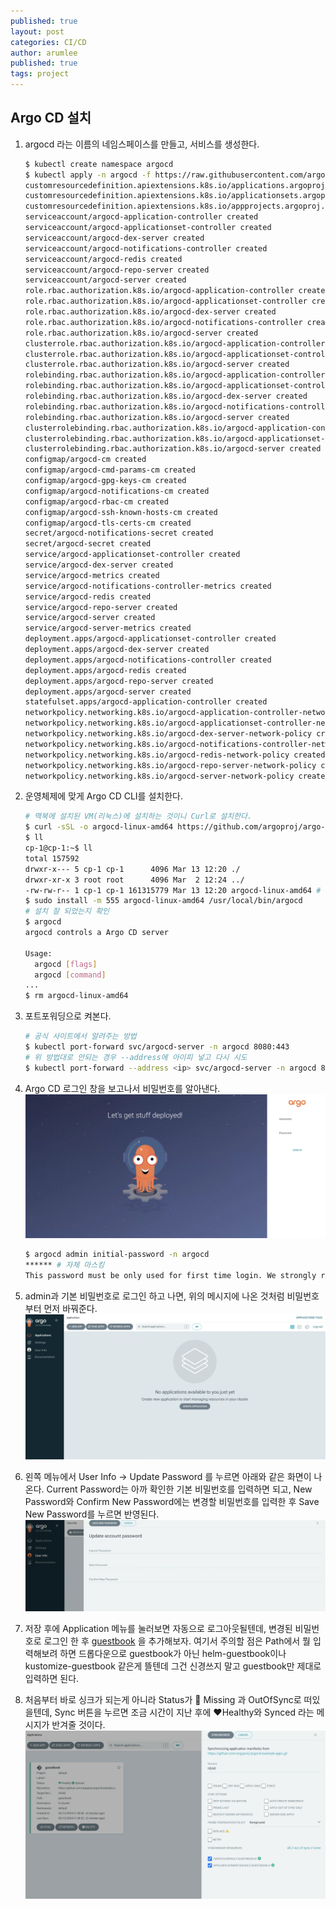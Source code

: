 ```yaml
---
published: true
layout: post
categories: CI/CD
author: arumlee
published: true
tags: project
---
```


## Argo CD 설치

1. argocd 라는 이름의 네임스페이스를 만들고, 서비스를 생성한다.
   ```bash
   $ kubectl create namespace argocd
   $ kubectl apply -n argocd -f https://raw.githubusercontent.com/argoproj/argo-cd/stable/manifests/install.yaml
   customresourcedefinition.apiextensions.k8s.io/applications.argoproj.io created
   customresourcedefinition.apiextensions.k8s.io/applicationsets.argoproj.io created
   customresourcedefinition.apiextensions.k8s.io/appprojects.argoproj.io created
   serviceaccount/argocd-application-controller created
   serviceaccount/argocd-applicationset-controller created
   serviceaccount/argocd-dex-server created
   serviceaccount/argocd-notifications-controller created
   serviceaccount/argocd-redis created
   serviceaccount/argocd-repo-server created
   serviceaccount/argocd-server created
   role.rbac.authorization.k8s.io/argocd-application-controller created
   role.rbac.authorization.k8s.io/argocd-applicationset-controller created
   role.rbac.authorization.k8s.io/argocd-dex-server created
   role.rbac.authorization.k8s.io/argocd-notifications-controller created
   role.rbac.authorization.k8s.io/argocd-server created
   clusterrole.rbac.authorization.k8s.io/argocd-application-controller created
   clusterrole.rbac.authorization.k8s.io/argocd-applicationset-controller created
   clusterrole.rbac.authorization.k8s.io/argocd-server created
   rolebinding.rbac.authorization.k8s.io/argocd-application-controller created
   rolebinding.rbac.authorization.k8s.io/argocd-applicationset-controller created
   rolebinding.rbac.authorization.k8s.io/argocd-dex-server created
   rolebinding.rbac.authorization.k8s.io/argocd-notifications-controller created
   rolebinding.rbac.authorization.k8s.io/argocd-server created
   clusterrolebinding.rbac.authorization.k8s.io/argocd-application-controller created
   clusterrolebinding.rbac.authorization.k8s.io/argocd-applicationset-controller created
   clusterrolebinding.rbac.authorization.k8s.io/argocd-server created
   configmap/argocd-cm created
   configmap/argocd-cmd-params-cm created
   configmap/argocd-gpg-keys-cm created
   configmap/argocd-notifications-cm created
   configmap/argocd-rbac-cm created
   configmap/argocd-ssh-known-hosts-cm created
   configmap/argocd-tls-certs-cm created
   secret/argocd-notifications-secret created
   secret/argocd-secret created
   service/argocd-applicationset-controller created
   service/argocd-dex-server created
   service/argocd-metrics created
   service/argocd-notifications-controller-metrics created
   service/argocd-redis created
   service/argocd-repo-server created
   service/argocd-server created
   service/argocd-server-metrics created
   deployment.apps/argocd-applicationset-controller created
   deployment.apps/argocd-dex-server created
   deployment.apps/argocd-notifications-controller created
   deployment.apps/argocd-redis created
   deployment.apps/argocd-repo-server created
   deployment.apps/argocd-server created
   statefulset.apps/argocd-application-controller created
   networkpolicy.networking.k8s.io/argocd-application-controller-network-policy created
   networkpolicy.networking.k8s.io/argocd-applicationset-controller-network-policy created
   networkpolicy.networking.k8s.io/argocd-dex-server-network-policy created
   networkpolicy.networking.k8s.io/argocd-notifications-controller-network-policy created
   networkpolicy.networking.k8s.io/argocd-redis-network-policy created
   networkpolicy.networking.k8s.io/argocd-repo-server-network-policy created
   networkpolicy.networking.k8s.io/argocd-server-network-policy created
   ```

   

2. 운영체제에 맞게 Argo CD CLI를 설치한다.
   ```bash
   # 맥북에 설치된 VM(리눅스)에 설치하는 것이니 Curl로 설치한다.
   $ curl -sSL -o argocd-linux-amd64 https://github.com/argoproj/argo-cd/releases/latest/download/argocd-linux-amd64
   $ ll
   cp-1@cp-1:~$ ll
   total 157592
   drwxr-x--- 5 cp-1 cp-1      4096 Mar 13 12:20 ./
   drwxr-xr-x 3 root root      4096 Mar  2 12:24 ../
   -rw-rw-r-- 1 cp-1 cp-1 161315779 Mar 13 12:20 argocd-linux-amd64 # 설치파일 있는지 확인
   $ sudo install -m 555 argocd-linux-amd64 /usr/local/bin/argocd
   # 설치 잘 되었는지 확인
   $ argocd
   argocd controls a Argo CD server
   
   Usage:
     argocd [flags]
     argocd [command]
   ...
   $ rm argocd-linux-amd64
   ```

   

3. 포트포워딩으로 켜본다.
   ```bash
   # 공식 사이트에서 알려주는 방법
   $ kubectl port-forward svc/argocd-server -n argocd 8080:443
   # 위 방법대로 안되는 경우 --address에 아이피 넣고 다시 시도
   $ kubectl port-forward --address <ip> svc/argocd-server -n argocd 8080:443
   ```

   

4. Argo CD 로그인 창을 보고나서 비밀번호를 알아낸다.
   ![image-20240313213002944](https://github.com/arumlee/arumlee.github.io/blob/a76104dd6601d7e2a0712d161f15d33037a2e1eb/_posts/2024-03-13-CICD-구축-7/image-20240313213002944.png?raw=true)

   ```bash
   $ argocd admin initial-password -n argocd
   ****** # 자체 마스킹
   This password must be only used for first time login. We strongly recommend you update the password using `argocd account update-password`.
   ```

   

5. admin과 기본 비밀번호로 로그인 하고 나면, 위의 메시지에 나온 것처럼 비밀번호부터 먼저 바꿔준다.
    ![image-20240313213122441](https://github.com/arumlee/arumlee.github.io/blob/a76104dd6601d7e2a0712d161f15d33037a2e1eb/_posts/2024-03-13-CICD-구축-7/image-20240313213122441.png?raw=true)



6. 왼쪽 메뉴에서 User Info -> Update Password 를 누르면 아래와 같은 화면이 나온다.
   Current Password는 아까 확인한 기본 비밀번호를 입력하면 되고, New Password와 Confirm New Password에는 변경할 비밀번호를 입력한 후 Save New Password를 누르면 반영된다.
   ![image-20240313213440472](https://github.com/arumlee/arumlee.github.io/blob/a76104dd6601d7e2a0712d161f15d33037a2e1eb/_posts/2024-03-13-CICD-구축-7/image-20240313213440472.png?raw=true)

   

7. 저장 후에 Application 메뉴를 눌러보면 자동으로 로그아웃될텐데, 변경된 비밀번호로 로그인 한 후 [guestbook](https://argo-cd.readthedocs.io/en/stable/getting_started/#6-create-an-application-from-a-git-repository) 을 추가해보자.
   여기서 주의할 점은 Path에서 뭘 입력해보려 하면 드롭다운으로 guestbook가 아닌 helm-guestbook이나 kustomize-guestbook 같은게 뜰텐데 그건 신경쓰지 말고 guestbook만 제대로 입력하면 된다.

8. 처음부터 바로 싱크가 되는게 아니라 Status가 :ghost: Missing 과 OutOfSync로 떠있을텐데, Sync 버튼을 누르면 조금 시간이 지난 후에 :heart:Healthy와 Synced 라는 메시지가 반겨줄 것이다.
   ![image-20240313214419436](https://github.com/arumlee/arumlee.github.io/blob/a76104dd6601d7e2a0712d161f15d33037a2e1eb/_posts/2024-03-13-CICD-구축-7/image-20240313214419436.png?raw=true)